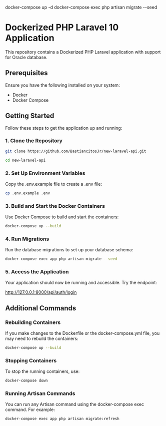 docker-compose up -d
docker-compose exec php artisan migrate --seed
# Dockerized PHP Laravel 10 Application

This repository contains a Dockerized PHP Laravel application with support for Oracle database.

## Prerequisites

Ensure you have the following installed on your system:

- Docker
- Docker Compose

## Getting Started

Follow these steps to get the application up and running:

### 1. Clone the Repository

```bash
git clone https://github.com/BastiancitosJr/new-laravel-api.git

cd new-laravel-api
```

### 2. Set Up Environment Variables

Copy the .env.example file to create a .env file:

```bash
cp .env.example .env
```

### 3. Build and Start the Docker Containers

Use Docker Compose to build and start the containers:

```bash
docker-compose up --build
```

### 4. Run Migrations

Run the database migrations to set up your database schema:

```bash
docker-compose exec app php artisan migrate --seed
```

### 5. Access the Application

Your application should now be running and accessible. Try the endpoint:

http://127.0.0.1:8000/api/auth/login

## Additional Commands

### Rebuilding Containers

If you make changes to the Dockerfile or the docker-compose.yml file, you may need to rebuild the containers:

```bash
docker-compose up --build
```

### Stopping Containers

To stop the running containers, use:

```bash
docker-compose down
```

### Running Artisan Commands

You can run any Artisan command using the docker-compose exec command. For example:

```bash
docker-compose exec app php artisan migrate:refresh
```
